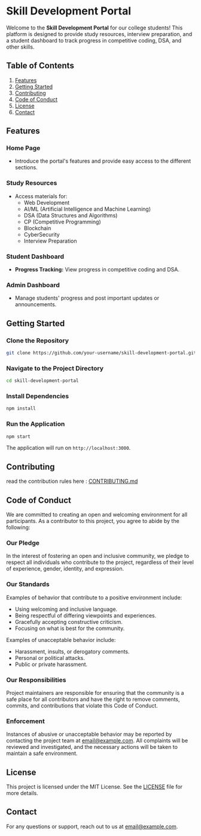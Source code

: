 
# Skill Development Portal

Welcome to the **Skill Development Portal** for our college students! This platform is designed to provide study resources, interview preparation, and a student dashboard to track progress in competitive coding, DSA, and other skills.

## Table of Contents
1. [Features](#features)
2. [Getting Started](#getting-started)
3. [Contributing](#contributing)
4. [Code of Conduct](#code-of-conduct)
5. [License](#license)
6. [Contact](#contact)

## Features

### Home Page
- Introduce the portal's features and provide easy access to the different sections.

### Study Resources
- Access materials for:
  - Web Development
  - AI/ML (Artificial Intelligence and Machine Learning)
  - DSA (Data Structures and Algorithms)
  - CP (Competitive Programming)
  - Blockchain
  - CyberSecurity
  - Interview Preparation

### Student Dashboard
- **Progress Tracking:** View progress in competitive coding and DSA.

### Admin Dashboard
- Manage students' progress and post important updates or announcements.

## Getting Started

### Clone the Repository
```bash
git clone https://github.com/your-username/skill-development-portal.git
```

### Navigate to the Project Directory
```bash
cd skill-development-portal
```

### Install Dependencies
```bash
npm install
```

### Run the Application
```bash
npm start
```

The application will run on `http://localhost:3000`.

## Contributing
read the contribution rules here : [CONTRIBUTING.md](https://github.com/amanbind898/skill-development-portal/blob/main/CONTRIBUTING.md)


## Code of Conduct

We are committed to creating an open and welcoming environment for all participants. As a contributor to this project, you agree to abide by the following:

### Our Pledge
In the interest of fostering an open and inclusive community, we pledge to respect all individuals who contribute to the project, regardless of their level of experience, gender, identity, and expression.

### Our Standards
Examples of behavior that contribute to a positive environment include:
- Using welcoming and inclusive language.
- Being respectful of differing viewpoints and experiences.
- Gracefully accepting constructive criticism.
- Focusing on what is best for the community.

Examples of unacceptable behavior include:
- Harassment, insults, or derogatory comments.
- Personal or political attacks.
- Public or private harassment.

### Our Responsibilities
Project maintainers are responsible for ensuring that the community is a safe place for all contributors and have the right to remove comments, commits, and contributions that violate this Code of Conduct.

### Enforcement
Instances of abusive or unacceptable behavior may be reported by contacting the project team at [email@example.com](mailto:email@example.com). All complaints will be reviewed and investigated, and the necessary actions will be taken to maintain a safe environment.

## License

This project is licensed under the MIT License. See the [LICENSE](LICENSE) file for more details.

## Contact

For any questions or support, reach out to us at [email@example.com](mailto:email@example.com).
